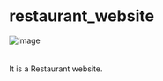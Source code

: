 # restaurant_website

![image](https://user-images.githubusercontent.com/58871655/118356026-e95c7200-b590-11eb-8178-7abecc85db63.png)
<br><br><br>
It is a Restaurant website.
